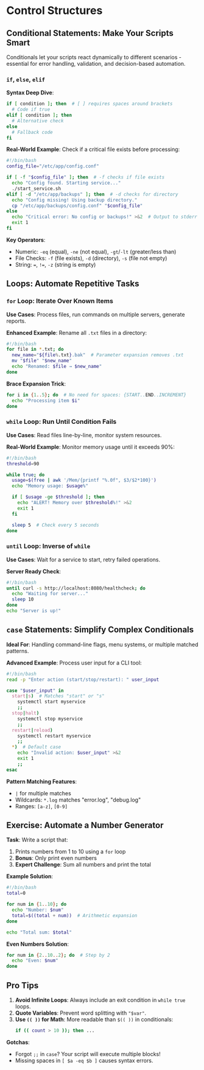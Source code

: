 # Control Structures

## **Conditional Statements: Make Your Scripts Smart**
Conditionals let your scripts react dynamically to different scenarios - essential for error handling, validation, and decision-based automation.

### **`if`, `else`, `elif`**
**Syntax Deep Dive**:
```bash
if [ condition ]; then  # [ ] requires spaces around brackets
  # Code if true
elif [ condition ]; then
  # Alternative check
else
  # Fallback code
fi
```

**Real-World Example**: Check if a critical file exists before processing:
```bash
#!/bin/bash
config_file="/etc/app/config.conf"

if [ -f "$config_file" ]; then  # -f checks if file exists
  echo "Config found. Starting service..."
  ./start_service.sh
elif [ -d "/etc/app/backups" ]; then  # -d checks for directory
  echo "Config missing! Using backup directory."
  cp "/etc/app/backups/config.conf" "$config_file"
else
  echo "Critical error: No config or backups!" >&2  # Output to stderr
  exit 1
fi
```

**Key Operators**:
- Numeric: `-eq` (equal), `-ne` (not equal), `-gt`/`-lt` (greater/less than)
- File Checks: `-f` (file exists), `-d` (directory), `-s` (file not empty)
- String: `=`, `!=`, `-z` (string is empty)

## **Loops: Automate Repetitive Tasks**

### **`for` Loop: Iterate Over Known Items**
**Use Cases**: Process files, run commands on multiple servers, generate reports.

**Enhanced Example**: Rename all `.txt` files in a directory:
```bash
#!/bin/bash
for file in *.txt; do
  new_name="${file%.txt}.bak"  # Parameter expansion removes .txt
  mv "$file" "$new_name"
  echo "Renamed: $file → $new_name"
done
```

**Brace Expansion Trick**:
```bash
for i in {1..5}; do  # No need for spaces: {START..END..INCREMENT}
  echo "Processing item $i"
done
```

### **`while` Loop: Run Until Condition Fails**
**Use Cases**: Read files line-by-line, monitor system resources.

**Real-World Example**: Monitor memory usage until it exceeds 90%:
```bash
#!/bin/bash
threshold=90

while true; do
  usage=$(free | awk '/Mem/{printf "%.0f", $3/$2*100}')
  echo "Memory usage: $usage%"

  if [ $usage -ge $threshold ]; then
    echo "ALERT! Memory over $threshold%!" >&2
    exit 1
  fi

  sleep 5  # Check every 5 seconds
done
```

### **`until` Loop: Inverse of `while`**
**Use Cases**: Wait for a service to start, retry failed operations.

**Server Ready Check**:
```bash
#!/bin/bash
until curl -s http://localhost:8080/healthcheck; do
  echo "Waiting for server..."
  sleep 10
done
echo "Server is up!"
```

## **`case` Statements: Simplify Complex Conditionals**
**Ideal For**: Handling command-line flags, menu systems, or multiple matched patterns.

**Advanced Example**: Process user input for a CLI tool:
```bash
#!/bin/bash
read -p "Enter action (start/stop/restart): " user_input

case "$user_input" in
  start|s)  # Matches "start" or "s"
    systemctl start myservice
    ;;
  stop|halt)
    systemctl stop myservice
    ;;
  restart|reload)
    systemctl restart myservice
    ;;
  *)  # Default case
    echo "Invalid action: $user_input" >&2
    exit 1
    ;;
esac
```

**Pattern Matching Features**:
- `|` for multiple matches
- Wildcards: `*.log` matches "error.log", "debug.log"
- Ranges: `[a-z]`, `[0-9]`

## **Exercise: Automate a Number Generator**
**Task**: Write a script that:
1. Prints numbers from 1 to 10 using a `for` loop
2. **Bonus**: Only print even numbers
3. **Expert Challenge**: Sum all numbers and print the total

**Example Solution**:
```bash
#!/bin/bash
total=0

for num in {1..10}; do
  echo "Number: $num"
  total=$((total + num))  # Arithmetic expansion
done

echo "Total sum: $total"
```

**Even Numbers Solution**:
```bash
for num in {2..10..2}; do  # Step by 2
  echo "Even: $num"
done
```

## **Pro Tips**
1. **Avoid Infinite Loops**: Always include an exit condition in `while true` loops.
2. **Quote Variables**: Prevent word splitting with `"$var"`.
3. **Use `(( ))` for Math**: More readable than `$(( ))` in conditionals:
   ```bash
   if (( count > 10 )); then ...
   ```

**Gotchas**:
- Forgot `;;` in `case`? Your script will execute multiple blocks!
- Missing spaces in `[ $a -eq $b ]` causes syntax errors.
